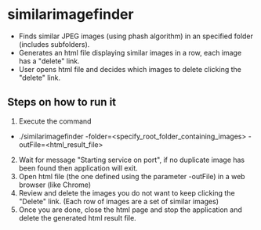 # similarimagefinder

* Finds similar JPEG images (using phash algorithm) in an specified folder (includes subfolders).
* Generates an html file displaying similar images in a row, each image has a "delete" link.
* User opens html file and decides which images to delete clicking the "delete" link.

## Steps on how to run it

1. Execute the command
  * ./similarimagefinder -folder=\<specify_root_folder_containing_images\> -outFile=\<html_result_file\>
2. Wait for message "Starting service on port", if no duplicate image has been found then application will exit.
3. Open html file (the one defined using the parameter -outFile) in a web browser (like Chrome)
4. Review and delete the images you do not want to keep clicking the "Delete" link. (Each row of images are a set of similar images)
5. Once you are done, close the html page and stop the application and delete the generated html result file.
